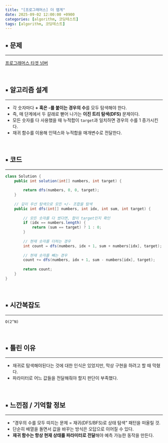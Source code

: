 ```yaml
---
title: "[프로그래머스] 더 맵게"
date: 2025-09-02 12:00:00 +0900
categories: [algorithm, 코딩테스트]
tags: [algorithm, 코딩테스트]
---
```



## ▪︎  문제

---

[프로그래머스 타겟 넘버](https://school.programmers.co.kr/learn/courses/30/lessons/43165)

<br>

## ▪︎  알고리즘 설계

---

- 각 숫자마다 **+ 혹은 -를 붙이는 경우의 수**를 모두 탐색해야 한다.
- 즉, 매 단계에서 두 갈래로 뻗어 나가는 **이진 트리 탐색(DFS)** 문제이다.
- 모든 숫자를 다 사용했을 때 누적합이 `target`과 일치하면 경우의 수를 1 증가시킨다.
- 재귀 함수를 이용해 인덱스와 누적합을 매개변수로 전달한다.

<br>

## ▪︎  코드

---

```java
class Solution {
    public int solution(int[] numbers, int target) {
        
        return dfs(numbers, 0, 0, target);
    }
    
    // 깊이 우선 탐색으로 모든 +/- 조합을 탐색
    public int dfs(int[] numbers, int idx, int sum, int target) {
        
        // 모든 숫자를 다 썼다면, 합이 target인지 확인
        if (idx == numbers.length) {
            return (sum == target) ? 1 : 0;
        }
        
        // 현재 숫자를 더하는 경우
        int count = dfs(numbers, idx + 1, sum + numbers[idx], target);
        
        // 현재 숫자를 빼는 경우
        count += dfs(numbers, idx + 1, sum - numbers[idx], target);
        
        return count;
    }
}
```

<br>

## ▪︎  시간복잡도

---

`O(2^N)`

<br>

## ▪︎  틀린 이유

---

- 재귀로 탐색해야된다는 것에 대한 인식은 있었지만, 막상 구현을 하려고 할 때 막혔다.
- 파라미터로 어느 값들을 전달해줘야 할지 판단이 부족했다.

<br>

## ▪︎  느낀점 / 기억할 정보

---

- “경우의 수를 모두 따지는 문제 = 재귀(DFS/BFS)로 상태 탐색” 패턴을 떠올릴 것.
- 단순히 배열을 돌면서 값을 바꾸는 방식은 오답으로 이어질 수 있다.
- **재귀 함수는 항상 현재 상태를 파라미터로 전달**해야 예측 가능한 동작을 만든다.